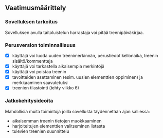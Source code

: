 ## Vaatimusmäärittely

### Sovelluksen tarkoitus

Sovelluksen avulla taitoluistelun harrastaja voi pitää treenipäiväkirjaa.

### Perusversion toiminnallisuus

- [x] käyttäjä voi luoda uuden treenimerkinnän, perustiedot kellonaika, treenin sisältö/kommentteja 
- [x] käyttäjä voi tarkastella aikaisempia merkintöjä
- [x] käyttäjä voi poistaa treenin
- [x] tavoitteiden asettaminen (esim. uusien elementtien oppiminen) ja merkkaaminen saavutetuksi
- [x] treenien tilastointi (tehty viikko 6)

### Jatkokehitysideoita

Mahdollisia muita toimintoja joilla sovellusta täydennetään ajan salliessa:

- aikaisemman treenin tietojen muokkaaminen
- harjoiteltujen elementtien valitseminen listasta
- tulevien treenien suunnittelu
